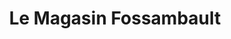 ---
title: "Le Magasin Fossambault"
url: /st-augustin-de-desmaures/le-magasin-fossambault/
shop: Lebensmittel
---